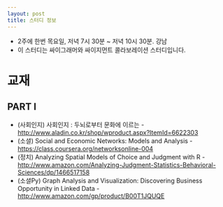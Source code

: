 ```yaml
---
layout: post
title: 스터디 정보 
---
```


* 2주에 한번 목요일, 저녁 7시 30분 ~ 저녁 10시 30분. 강남
* 이 스터디는 싸이그래머와 싸이지먼트 콜라보레이션 스터디입니다.

# 교재

## PART I   
* (사회인지) 사회인지 : 두뇌로부터 문화에 이르는 - http://www.aladin.co.kr/shop/wproduct.aspx?ItemId=6622303
* (소셜) Social and Economic Networks: Models and Analysis -  https://class.coursera.org/networksonline-004
* (정치) Analyzing Spatial Models of Choice and Judgment with R - http://www.amazon.com/Analyzing-Judgment-Statistics-Behavioral-Sciences/dp/1466517158
* (소셜Py) Graph Analysis and Visualization: Discovering Business Opportunity in Linked Data - http://www.amazon.com/gp/product/B00T1JQUQE

